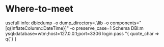 Where-to-meet
=============

usefull info:
dbicdump -o dump_directory=.\lib -o components="[q{InflateColumn::DateTime}]" -o preserve_case=1 Schema DBI:m
ysql:database=wtm;host=127.0.0.1;port=3306 login pass "{ quote_char => q{`} }
